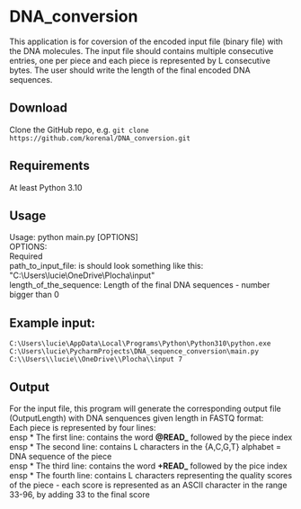 # DNA_conversion
This application is for coversion of the encoded input file (binary file) with the DNA molecules. The input file should contains multiple consecutive entries, one per piece and each piece is represented by L consecutive bytes. The user should write the length of the final encoded DNA sequences.

## Download
Clone the GitHub repo, e.g. `git clone https://github.com/korenal/DNA_conversion.git`

## Requirements
At least Python 3.10

## Usage
Usage: python main.py [OPTIONS]<br>
OPTIONS:<br>
	Required<br>
	path_to_input_file: is should look something like this: "C:\\Users\\lucie\\OneDrive\\Plocha\\input"<br>
 	length_of_the_sequence: Length of the final DNA sequences - number bigger than 0

## Example input: 
  `C:\Users\lucie\AppData\Local\Programs\Python\Python310\python.exe C:\Users\lucie\PycharmProjects\DNA_sequence_conversion\main.py C:\\Users\\lucie\\OneDrive\\Plocha\\input 7`

## Output
For the input file, this program will generate the corresponding output file (OutputLength) with DNA senquences given length in FASTQ format:<br>
Each piece is represented by four lines:<br>
	ensp * The first line: contains the word **@READ_** followed by the piece index<br>
 	ensp * The second line: contains L characters in the {A,C,G,T} alphabet = DNA sequence of the piece<br>
  	ensp * The third line: contains the word **+READ_** followed by the pice index<br>
   	ensp * The fourth line: contains L characters representing the quality scores of the piece - each score is represented as an ASCII character in the range 33-96, by adding 33 to the final score




